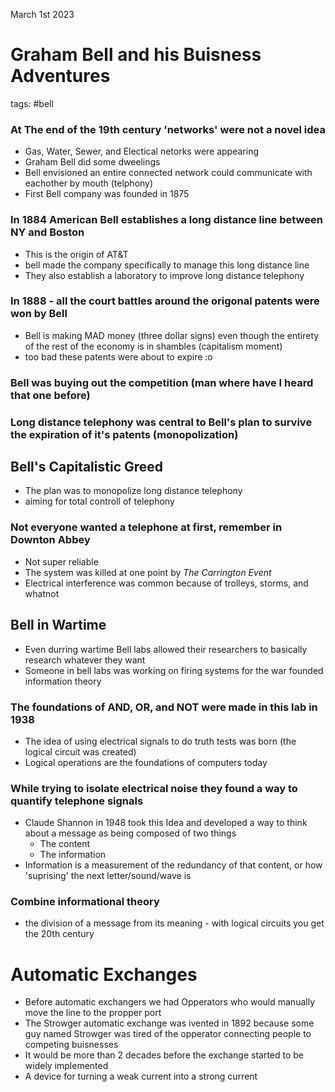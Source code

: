 March 1st 2023

# Graham Bell and his Buisness Adventures
tags: #bell 

### At The end of the 19th century 'networks' were not a novel idea
-  Gas, Water, Sewer, and Electical netorks were appearing
- Graham Bell did some dweelings
- Bell envisioned an entire connected network could communicate with eachother by mouth (telphony)
- First Bell company was founded in 1875

### In 1884 American Bell establishes a long distance line between NY and Boston
- This is the origin of AT&T
- bell made the company specifically to manage this long distance line
- They also establish a laboratory to improve long distance telephony
### In 1888 - all the court battles around the origonal patents were won by Bell
- Bell is making MAD money (three dollar signs) even though the entirety of the rest of the economy is in shambles (capitalism moment)
- too bad these patents were about to expire :o
### Bell was buying out the competition (man where have I heard that one before)
### Long distance telephony was central to Bell's plan to survive the expiration of it's patents (monopolization)

## Bell's Capitalistic Greed
- The plan was to monopolize long distance telephony
-  aiming for total controll of telephony 
### Not everyone wanted a telephone at first, remember in Downton Abbey
- Not super reliable
- The system was killed at one point by *The Carrington Event*
- Electrical interference was common because of trolleys, storms, and whatnot
## Bell in Wartime
- Even durring wartime Bell labs allowed their researchers to basically research whatever they want
- Someone in bell labs was working on firing systems for the war founded information theory
### The foundations of AND, OR, and NOT were made in this lab in 1938
- The idea of using electrical signals to do truth tests was born (the logical circuit was created)
- Logical operations are the foundations of computers today
### While trying to isolate electrical noise they found a way to quantify telephone signals
- Claude Shannon in 1948 took this Idea and developed a way to think about a message as being composed of two things
	- The content
	- The information
- Information is a measurement of the redundancy of that content, or how 'suprising' the next letter/sound/wave is
### Combine informational theory
- the division of a message from its meaning - with logical circuits you get the 20th century

# Automatic Exchanges
- Before automatic exchangers we had Opperators who would manually move the line to the propper port
- The Strowger automatic exchange was ivented in 1892 because some guy named Strowger was tired of the opperator connecting people to competing buisnesses
- It would be more than 2 decades before the exchange started to be widely implemented
- A device for turning a weak current into a strong current